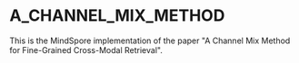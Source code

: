 # A_CHANNEL_MIX_METHOD
This is the MindSpore implementation of the paper "A Channel Mix Method for Fine-Grained Cross-Modal Retrieval".
